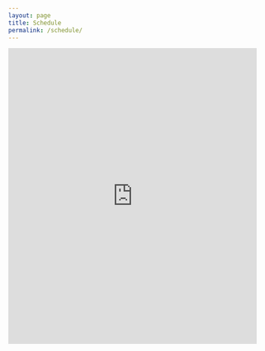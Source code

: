 ```yaml
---
layout: page
title: Schedule
permalink: /schedule/
---
```


<center>
<iframe src="https://calendar.google.com/calendar/embed?height=800&wkst=2&ctz=Europe%2FVilnius&showPrint=0&mode=WEEK&title=Stream%20Schedule&src=YWRtaW5AYXVyaXNtYXQubmV0&src=Y19iNGEyMzdmYTMyNzMxOTRjYTE3YWM4NWY1OWMxOGYwMTQyMzIxMTcyNzUwOTE0NzY2MWJmNzI2YWViOGE4MDdkQGdyb3VwLmNhbGVuZGFyLmdvb2dsZS5jb20&src=Y181MDY5NDM4Yzc5YTNkNTJiNDI2NWVlOGRkOTVmZWI3OTdlYWE0MGM0NmIzYjdiMTIwMGQ4NDk0NWM1ZWM1YTg0QGdyb3VwLmNhbGVuZGFyLmdvb2dsZS5jb20&src=ZW4ubGl0aHVhbmlhbiNob2xpZGF5QGdyb3VwLnYuY2FsZW5kYXIuZ29vZ2xlLmNvbQ&color=%23039be5&color=%238e24aa&color=%23d50000&color=%230b8043" style="border-width:0" width="100%" height="600" frameborder="0" scrolling="no"></iframe>
</center>
